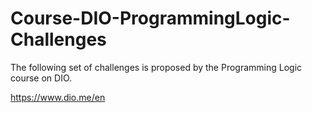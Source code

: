 # Course-DIO-ProgrammingLogic-Challenges
The following set of challenges is proposed by the Programming Logic course on DIO.

https://www.dio.me/en
